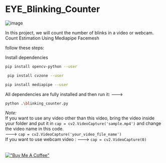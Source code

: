 # EYE_Blinking_Counter
![image](https://user-images.githubusercontent.com/59352357/177317069-4553e0c8-2d46-4b75-b104-3cb43a42abad.png)


In this project, we will count the number of blinks in a video or webcam. Count Estimation Using Mediapipe Facemesh

follow these steps:

Install dependencies
 ```sh
 pip install opencv-python --user
 ```
```sh
 pip install cvzone --user
 ```
 ```sh
 pip install mediapipe --user
 ``` 

All dependencies are fully installed and then run it: ---> 
```sh
python .\blinking_counter.py
```

*Note:* <br>
If you want to use any video other than this video, 
bring the video inside your folder and put it in
`cap = cv2.VideoCapture('sample.mp4')` and change the video name in this code. <br> ---> 
`cap = cv2.VideoCapture('your_video_file_name')`
<br>
If you want to use webcam video : ---> `cap = cv2.VideoCapture(0)`
<br><br><br>
[!["Buy Me A Coffee"](https://www.buymeacoffee.com/assets/img/custom_images/orange_img.png)](https://www.buymeacoffee.com/gbraad)
